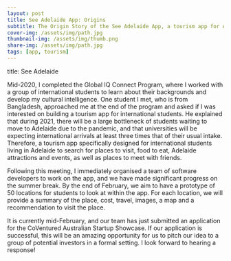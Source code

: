 ```yaml
---
layout: post
title: See Adelaide App: Origins
subtitle: The Origin Story of the See Adelaide App, a tourism app for Adelaide international students
cover-img: /assets/img/path.jpg
thumbnail-img: /assets/img/thumb.png
share-img: /assets/img/path.jpg
tags: [app, tourism]
---
```



title: See Adelaide

Mid-2020, I completed the Global IQ Connect Program, where I worked with a group of international students to learn about their backgrounds and develop my cultural intelligence. One student I met, who is from Bangladesh, approached me at the end of the program and asked if I was interested on building a tourism app for international students. He explained that during 2021, there will be a large bottleneck of students waiting to move to Adelaide due to the pandemic, and that universities will be expecting international arrivals at least three times that of their usual intake. Therefore, a tourism app specifically designed for international students living in Adelaide to search for places to visit, food to eat, Adelaide attractions and events, as well as places to meet with friends.

Following this meeting, I immediately organised a team of software developers to work on the app, and we have made significant progress on the summer break. By the end of February, we aim to have a prototype of 50 locations for students to look at within the app. For each location, we will provide a summary of the place, cost, travel, images, a map and a recommendation to visit the place.

It is currently mid-February, and our team has just submitted an application for the CoVentured Australian Startup Showcase. If our application is successful, this will be an amazing opportunity for us to pitch our idea to a group of potential investors in a formal setting. I look forward to hearing a response!
